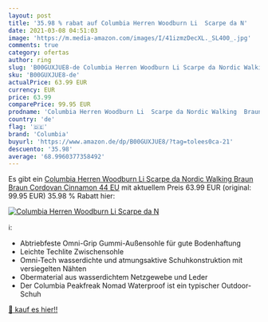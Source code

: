 ```yaml
---
layout: post
title: '35.98 % rabat auf Columbia Herren Woodburn Li  Scarpe da N'
date: 2021-03-08 04:51:03
image: 'https://m.media-amazon.com/images/I/41izmzDecXL._SL400_.jpg'
comments: true
category: ofertas
author: ring
slug: 'B00GUXJUE8-de Columbia Herren Woodburn Li Scarpe da Nordic Walking Braun...'
sku: 'B00GUXJUE8-de'
actualPrice: 63.99 EUR
currency: EUR
price: 63.99
comparePrice: 99.95 EUR
prodname: 'Columbia Herren Woodburn Li  Scarpe da Nordic Walking  Braun Braun Cordovan Cinnamon  44 EU'
country: 'de'
flag: '🇩🇪'
brand: 'Columbia'
buyurl: 'https://www.amazon.de/dp/B00GUXJUE8/?tag=tolees0ca-21'
descuento: '35.98'
average: '68.9960377358492'
---
```


Es gibt ein [Columbia Herren Woodburn Li  Scarpe da Nordic Walking  Braun Braun Cordovan Cinnamon  44 EU](https://www.amazon.de/dp/B00GUXJUE8/?tag=tolees0ca-21) mit aktuellem Preis 63.99 EUR (original: 99.95 EUR) 35.98 % Rabatt hier:

[![Columbia Herren Woodburn Li  Scarpe da N](https://m.media-amazon.com/images/I/41izmzDecXL._SL400_.jpg)](https://www.amazon.de/dp/B00GUXJUE8/?tag=tolees0ca-21)

ℹ️:

- Abtriebfeste Omni-Grip Gummi-Außensohle für gute Bodenhaftung
- Leichte Techlite Zwischensohle
- Omni-Tech wasserdichte und atmungsaktive Schuhkonstruktion mit versiegelten Nähten
- Obermaterial aus wasserdichtem Netzgewebe und Leder
- Der Columbia Peakfreak Nomad Waterproof ist ein typischer Outdoor-Schuh

[🛒 kauf es hier!!](https://www.amazon.de/dp/B00GUXJUE8/?tag=tolees0ca-21)
